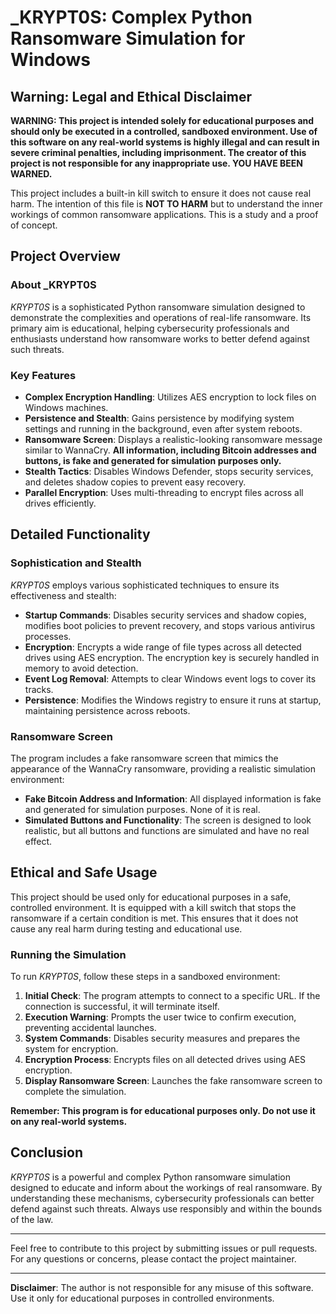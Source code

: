 # _KRYPT0S: Complex Python Ransomware Simulation for Windows

## **Warning: Legal and Ethical Disclaimer**

**WARNING: This project is intended solely for educational purposes and should only be executed in a controlled, sandboxed environment. Use of this software on any real-world systems is highly illegal and can result in severe criminal penalties, including imprisonment. The creator of this project is not responsible for any inappropriate use. YOU HAVE BEEN WARNED.**

This project includes a built-in kill switch to ensure it does not cause real harm. The intention of this file is **NOT TO HARM** but to understand the inner workings of common ransomware applications. This is a study and a proof of concept.

## **Project Overview**

### **About _KRYPT0S**

_KRYPT0S_ is a sophisticated Python ransomware simulation designed to demonstrate the complexities and operations of real-life ransomware. Its primary aim is educational, helping cybersecurity professionals and enthusiasts understand how ransomware works to better defend against such threats.

### **Key Features**

- **Complex Encryption Handling**: Utilizes AES encryption to lock files on Windows machines.
- **Persistence and Stealth**: Gains persistence by modifying system settings and running in the background, even after system reboots.
- **Ransomware Screen**: Displays a realistic-looking ransomware message similar to WannaCry. **All information, including Bitcoin addresses and buttons, is fake and generated for simulation purposes only.**
- **Stealth Tactics**: Disables Windows Defender, stops security services, and deletes shadow copies to prevent easy recovery.
- **Parallel Encryption**: Uses multi-threading to encrypt files across all drives efficiently.

## **Detailed Functionality**

### **Sophistication and Stealth**

_KRYPT0S_ employs various sophisticated techniques to ensure its effectiveness and stealth:

- **Startup Commands**: Disables security services and shadow copies, modifies boot policies to prevent recovery, and stops various antivirus processes.
- **Encryption**: Encrypts a wide range of file types across all detected drives using AES encryption. The encryption key is securely handled in memory to avoid detection.
- **Event Log Removal**: Attempts to clear Windows event logs to cover its tracks.
- **Persistence**: Modifies the Windows registry to ensure it runs at startup, maintaining persistence across reboots.

### **Ransomware Screen**

The program includes a fake ransomware screen that mimics the appearance of the WannaCry ransomware, providing a realistic simulation environment:

- **Fake Bitcoin Address and Information**: All displayed information is fake and generated for simulation purposes. None of it is real.
- **Simulated Buttons and Functionality**: The screen is designed to look realistic, but all buttons and functions are simulated and have no real effect.

## **Ethical and Safe Usage**

This project should be used only for educational purposes in a safe, controlled environment. It is equipped with a kill switch that stops the ransomware if a certain condition is met. This ensures that it does not cause any real harm during testing and educational use.

### **Running the Simulation**

To run _KRYPT0S_, follow these steps in a sandboxed environment:

1. **Initial Check**: The program attempts to connect to a specific URL. If the connection is successful, it will terminate itself.
2. **Execution Warning**: Prompts the user twice to confirm execution, preventing accidental launches.
3. **System Commands**: Disables security measures and prepares the system for encryption.
4. **Encryption Process**: Encrypts files on all detected drives using AES encryption.
5. **Display Ransomware Screen**: Launches the fake ransomware screen to complete the simulation.

**Remember: This program is for educational purposes only. Do not use it on any real-world systems.**

## **Conclusion**

_KRYPT0S_ is a powerful and complex Python ransomware simulation designed to educate and inform about the workings of real ransomware. By understanding these mechanisms, cybersecurity professionals can better defend against such threats. Always use responsibly and within the bounds of the law.

---

Feel free to contribute to this project by submitting issues or pull requests. For any questions or concerns, please contact the project maintainer.

---

**Disclaimer**: The author is not responsible for any misuse of this software. Use it only for educational purposes in controlled environments.

